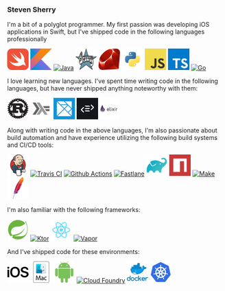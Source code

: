 ### Steven Sherry

<!--
**Steven0351/Steven0351** is a ✨ _special_ ✨ repository because its `README.md` (this file) appears on your GitHub profile.

Here are some ideas to get you started:

- 🔭 I’m currently working on ...
- 🌱 I’m currently learning ...
- 👯 I’m looking to collaborate on ...
- 🤔 I’m looking for help with ...
- 💬 Ask me about ...
- 📫 How to reach me: ...
- 😄 Pronouns: ...
- ⚡ Fun fact: ...
-->

I'm a bit of a polyglot programmer. My first passion was developing iOS applications in Swift, but I've shipped code in the following languages professionally

<a href="https://swift.org"><img src="https://raw.githubusercontent.com/github/explore/80688e429a7d4ef2fca1e82350fe8e3517d3494d/topics/swift/swift.png" alt="Swift" width="50"/></a> <a href="https://kotlinlang.org/"><img src="https://raw.githubusercontent.com/github/explore/80688e429a7d4ef2fca1e82350fe8e3517d3494d/topics/kotlin/kotlin.png" alt="Kotlin" width="50"/></a> <a href="https://www.java.com/en/"><img src="https://sdtimes.com/wp-content/uploads/2018/03/jW4dnFtA_400x400.jpg" alt="Java" width="50"/></a> <a href="https://groovy-lang.org/"><img src="https://raw.githubusercontent.com/github/explore/b15b6cf1726418913aafbf337a749dded180279d/topics/groovy/groovy.png" alt="Groovy" width="50"/></a> <a href="https://www.ruby-lang.org/en/"><img src="https://raw.githubusercontent.com/github/explore/80688e429a7d4ef2fca1e82350fe8e3517d3494d/topics/ruby/ruby.png" alt="Ruby" width="50"/></a> <a href="https://www.python.org/"><img src="https://raw.githubusercontent.com/github/explore/80688e429a7d4ef2fca1e82350fe8e3517d3494d/topics/python/python.png" alt="Python" width="50"/></a> <a href="https://developer.mozilla.org/en-US/docs/Web/JavaScript"><img src="https://raw.githubusercontent.com/github/explore/80688e429a7d4ef2fca1e82350fe8e3517d3494d/topics/javascript/javascript.png" alt="Javascript" width="50"/></a> <a href="https://www.typescriptlang.org/"><img src="https://raw.githubusercontent.com/github/explore/80688e429a7d4ef2fca1e82350fe8e3517d3494d/topics/typescript/typescript.png" alt="Typescript" width="50"/></a> <a href="https://golang.org/"><img src="https://blog.golang.org/go-brand/Go-Logo/PNG/Go-Logo_LightBlue.png" alt="Go" width="50"/></a>

I love learning new languages. I've spent time writing code in the following languages, but have never shipped anything noteworthy with them:

<a href="https://www.rust-lang.org/"><img src="https://raw.githubusercontent.com/github/explore/80688e429a7d4ef2fca1e82350fe8e3517d3494d/topics/rust/rust.png" alt="Rust" width="50"/></a> <a href="https://www.haskell.org/"><img src="https://raw.githubusercontent.com/github/explore/80688e429a7d4ef2fca1e82350fe8e3517d3494d/topics/haskell/haskell.png" alt="Haskell" width="50"/></a> <a href="https://elm-lang.org/"><img src="https://raw.githubusercontent.com/github/explore/bc74dc5f9d530003dcd057b7b73c12fbcc4484ed/topics/elm/elm.png" alt="Elm" width="50"/></a> <a href="https://www.purescript.org/"><img src="https://raw.githubusercontent.com/github/explore/549f36e938c7a2323fee1a465e812c7a69128979/topics/purescript/purescript.png" alt="Purescript" width="50"/></a><a href="https://elixir-lang.org"><img src="https://raw.githubusercontent.com/github/explore/d106aa3f6fa091ab80ab5c8cf0d931baff3caaea/topics/elixir/elixir.png" alt="Elixir" width="50"/></a>

Along with writing code in the above languages, I'm also passionate about build automation and have experience utilizing the following build systems and CI/CD tools:

<a href="https://www.jenkins.io/"><img src="https://raw.githubusercontent.com/github/explore/4546263bd5739353083c33dada43f8f31e7d1fd6/topics/jenkins/jenkins.png" alt="Jenkins" width="50"/></a> <a href="https://travis-ci.org/"><img src="https://travis-ci.org/images/logos/TravisCI-Mascot-1.png" alt="Travis CI" width="50"/></a> <a href="https://github.com/features/actions"><img src="https://avatars0.githubusercontent.com/u/44036562?s=200&v=4" alt="Github Actions" width="50"/></a> <a href="https://fastlane.tools/"><img src="https://avatars2.githubusercontent.com/u/11098337?s=200&v=4" alt="Fastlane" width="50"/></a> <a href="https://gradle.org/"><img src="https://raw.githubusercontent.com/github/explore/59009b1589a883459c0ae19044e3e7e3ec0c4e0a/topics/gradle/gradle.png" alt="Gradle" width="50"/></a> <a href="https://www.npmjs.com/"><img src="https://raw.githubusercontent.com/github/explore/80688e429a7d4ef2fca1e82350fe8e3517d3494d/topics/npm/npm.png" alt="NPM" width="50"/></a> <a href="https://www.gnu.org/software/make/"><img src="https://upload.wikimedia.org/wikipedia/en/2/22/Heckert_GNU_white.svg" alt="Make" width="50"/></a> <a href="https://maven.apache.org/"><img src="https://raw.githubusercontent.com/github/explore/59009b1589a883459c0ae19044e3e7e3ec0c4e0a/topics/maven/maven.png" alt="Maven" width="50"/></a>

I'm also familiar with the following frameworks:

<a href="https://spring.io/projects/spring-boot"><img src="https://raw.githubusercontent.com/github/explore/59009b1589a883459c0ae19044e3e7e3ec0c4e0a/topics/spring-boot/spring-boot.png" alt="Sprint Boot" width="50"/></a> <a href="https://ktor.io/"><img src="https://avatars0.githubusercontent.com/u/28214161?s=200&v=4" alt="Ktor" width="50"/></a> <a href="https://reactjs.org/"><img src="https://raw.githubusercontent.com/github/explore/59009b1589a883459c0ae19044e3e7e3ec0c4e0a/topics/react/react.png" alt="React" width="50"/></a> <a href="https://vapor.codes/"><img src="https://avatars1.githubusercontent.com/u/17364220?s=200&v=4" alt="Vapor" width="50"/></a>

And I've shipped code for these environments:

<a href="https://en.wikipedia.org/wiki/IOS"><img src="https://raw.githubusercontent.com/github/explore/59009b1589a883459c0ae19044e3e7e3ec0c4e0a/topics/ios/ios.png" alt="iOS" width="50"/></a> <a href="https://en.wikipedia.org/wiki/MacOS"><img src="https://raw.githubusercontent.com/github/explore/59009b1589a883459c0ae19044e3e7e3ec0c4e0a/topics/macos/macos.png" alt="macOS" width="50"/></a> <a href="https://www.android.com/"><img src="https://raw.githubusercontent.com/github/explore/59009b1589a883459c0ae19044e3e7e3ec0c4e0a/topics/android/android.png" alt="Android" width="50"/></a> <a href="https://www.cloudfoundry.org/"><img src="https://avatars1.githubusercontent.com/u/621746?s=200&v=4" alt="Cloud Foundry" width="50"/></a> <a href="https://www.docker.com/"><img src="https://raw.githubusercontent.com/github/explore/59009b1589a883459c0ae19044e3e7e3ec0c4e0a/topics/docker/docker.png" alt="Docker" width="50"/></a> <a href="https://kubernetes.io/"><img src="https://raw.githubusercontent.com/github/explore/59009b1589a883459c0ae19044e3e7e3ec0c4e0a/topics/kubernetes/kubernetes.png" alt="Kubernetes" width="50"/></a>
